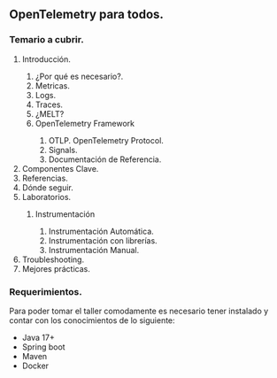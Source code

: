 ## OpenTelemetry para todos.
### Temario a cubrir.
<ol>
<li>Introducción.</li>
    <ol>
    <li>¿Por qué es necesario?.</li> 
    <li>Metricas.</li>
    <li>Logs.</li>
    <li>Traces.</li>
    <li>¿MELT?</li>
    <li>OpenTelemetry Framework</li>
    <ol>    
        <li>OTLP. OpenTelemetry Protocol.</li>
        <li>Signals.</li>
        <li>Documentación de Referencia.</li>
    </ol>    
    </ol>
<li>Componentes Clave.</li>
<li>Referencias.</li>
<li>Dónde seguir.</li>


<li>Laboratorios.</li>
<ol>
    <li>Instrumentación</li>
    <ol>
        <li>Instrumentación Automática. </li>
        <li>Instrumentación con librerías.</li>
        <li>Instrumentación Manual.</li>
    </ol>
</ol>
<li>Troubleshooting.</li>
<li>Mejores prácticas.</li>
</ol>
    
### Requerimientos.
Para poder tomar el taller comodamente es necesario tener instalado y contar con los conocimientos de lo siguiente:

* Java 17+
* Spring boot 
* Maven 
* Docker
